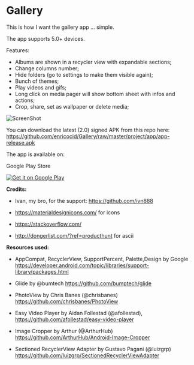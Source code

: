 # Gallery
This is how I want the gallery app ... simple.


The app supports 5.0+ devices.

Features:

- Albums are shown in a recycler view with expandable sections;
- Change columns number;
- Hide folders (go to settings to make them visible again);
- Bunch of themes;
- Play videos and gifs;
- Long click on media pager will show bottom sheet with infos and actions;
- Crop, share, set as wallpaper or delete media;

![ScreenShot](https://raw.githubusercontent.com/enricocid/Gallery/master/art/screens3.png)


You can download the latest (2.0) signed APK from this repo here: https://github.com/enricocid/Gallery/raw/master/project/app/app-release.apk


The app is available on:

Google Play Store

<a href="https://play.google.com/store/apps/details?id=com.enrico.gallery.galleryapp">
  <img alt="Get it on Google Play"       src="https://raw.githubusercontent.com/enricocid/Storage-USB/master/art/gplay.png" />
</a>

**Credits:**

- Ivan, my bro, for the support: https://github.com/ivn888

- https://materialdesignicons.com/ for icons

- https://stackoverflow.com/

- http://dongerlist.com/?ref=producthunt for ascii


**Resources used:**

- AppCompat, RecyclerView, SupportPercent, Palette,Design by Google 
https://developer.android.com/topic/libraries/support-library/packages.html

- Glide by @bumtech
https://github.com/bumptech/glide

- PhotoView by Chris Banes (@chrisbanes)
https://github.com/chrisbanes/PhotoView

- Easy Video Player by Aidan Follestad (@afollestad), https://github.com/afollestad/easy-video-player

- Image Cropper by Arthur (@ArthurHub)
https://github.com/ArthurHub/Android-Image-Cropper

- Sectioned RecyclerView Adapter by Gustavo Pagani (@luizgrp)
https://github.com/luizgrp/SectionedRecyclerViewAdapter


